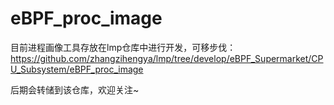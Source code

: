 # eBPF_proc_image

目前进程画像工具存放在lmp仓库中进行开发，可移步伐：https://github.com/zhangzihengya/lmp/tree/develop/eBPF_Supermarket/CPU_Subsystem/eBPF_proc_image

后期会转储到该仓库，欢迎关注~
